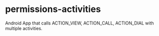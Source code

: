 # permissions-activities
Android App that calls ACTION_VIEW, ACTION_CALL, ACTION_DIAL with multiple activities.
